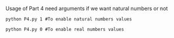 Usage of Part 4 need arguments if we want natural numbers or not

    python P4.py 1 #To enable natural numbers values
    
    python P4.py 0 #To enable real numbers values
    